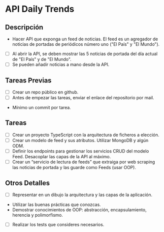 # API Daily Trends

## Descripción

- Hacer API que exponga un feed de noticias. El feed es un agregador de noticias de portadas de periódicos número uno ("El País" y "El Mundo").
- [ ] Al abrir la API, se deben mostrar las 5 noticias de portada del día actual de "El País" y de "El Mundo".
- [ ] Se pueden añadir noticias a mano desde la API.

## Tareas Previas

- [ ] Crear un repo público en github.
- [ ] Antes de empezar las tareas, enviar el enlace del repositorio por mail.
- Mínimo un commit por tarea.

## Tareas

- [ ] Crear un proyecto TypeScript con la arquitectura de ficheros a elección.
- [ ] Crear un modelo de feed y sus atributos. Utilizar MongoDB y algún ODM.
- [ ] Definir los endpoints para gestionar los servicios CRUD del modelo Feed. Desacoplar las capas de la API al máximo.
- [ ] Crear un “servicio de lectura de feeds” que extraiga por web scraping las noticias de portada y las guarde como Feeds (usar OOP).

## Otros Detalles

- [ ] Representar en un dibujo la arquitectura y las capas de la aplicación.
- Utilizar las buenas prácticas que conozcas.
- Demostrar conocimientos de OOP: abstracción, encapsulamiento, herencia y polimorfismo.
- [ ] Realizar los tests que consideres necesarios.
